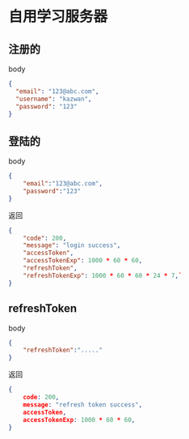 # 自用学习服务器

## 注册的

body

```json
{
  "email": "123@abc.com",
  "username": "kazwan",
  "password": "123"
}
```

## 登陆的

body

```json
{
    "email":"123@abc.com",
    "password":"123"
}
```
返回
```json
{
    "code": 200,
    "message": "login success",
    "accessToken",
    "accessTokenExp": 1000 * 60 * 60,
    "refreshToken",
    "refreshTokenExp": 1000 * 60 * 60 * 24 * 7,`
}
```


## refreshToken
body
```json
{
    "refreshToken":"....."
}
```

返回

```json
{
    code: 200,
    message: "refresh token success",
    accessToken,
    accessTokenExp: 1000 * 60 * 60,
}
```






